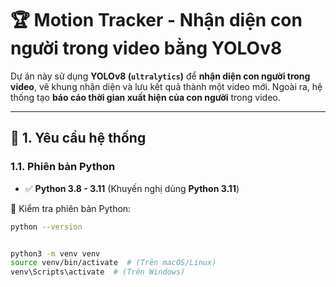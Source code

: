 # 🏆 Motion Tracker - Nhận diện con người trong video bằng YOLOv8

Dự án này sử dụng **YOLOv8 (`ultralytics`)** để **nhận diện con người trong video**, vẽ khung nhận diện và lưu kết quả thành một video mới. Ngoài ra, hệ thống tạo **báo cáo thời gian xuất hiện của con người** trong video.

---

## 🚀 **1. Yêu cầu hệ thống**
### **1.1. Phiên bản Python**
- ✅ **Python 3.8 - 3.11** (Khuyến nghị dùng **Python 3.11**)

📌 Kiểm tra phiên bản Python:
```bash
python --version


python3 -m venv venv
source venv/bin/activate  # (Trên macOS/Linux)
venv\Scripts\activate  # (Trên Windows)
